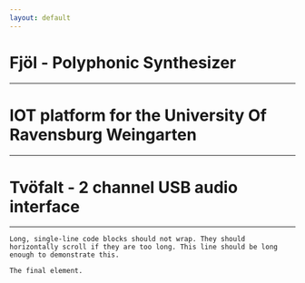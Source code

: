 ```yaml
---
layout: default
---
```


# Fjöl - Polyphonic Synthesizer
---

# IOT platform for the University Of Ravensburg Weingarten
---

# Tvöfalt - 2 channel USB audio interface
---



```
Long, single-line code blocks should not wrap. They should horizontally scroll if they are too long. This line should be long enough to demonstrate this.
```

```
The final element.
```
